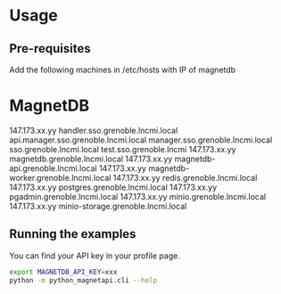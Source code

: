 # Usage

## Pre-requisites

Add the following machines in /etc/hosts with IP of magnetdb

# MagnetDB
147.173.xx.yy handler.sso.grenoble.lncmi.local api.manager.sso.grenoble.lncmi.local manager.sso.grenoble.lncmi.local sso.grenoble.lncmi.local test.sso.grenoble.lncmi
147.173.xx.yy magnetdb.grenoble.lncmi.local
147.173.xx.yy magnetdb-api.grenoble.lncmi.local
147.173.xx.yy magnetdb-worker.grenoble.lncmi.local
147.173.xx.yy redis.grenoble.lncmi.local
147.173.xx.yy postgres.grenoble.lncmi.local
147.173.xx.yy pgadmin.grenoble.lncmi.local
147.173.xx.yy minio.grenoble.lncmi.local
147.173.xx.yy minio-storage.grenoble.lncmi.local


## Running the examples

You can find your API key in your profile page.

```bash
export MAGNETDB_API_KEY=xxx
python -m python_magnetapi.cli --help
```

